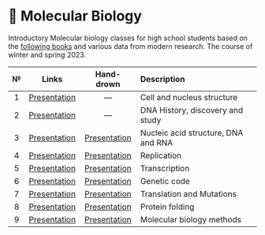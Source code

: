 # 🧬 Molecular Biology 

Introductory Molecular biology classes for high school students based on the [following books](https://disk.yandex.ru/d/pT7b_Ny704gzDg) and various data from modern research. The course of winter and spring 2023. 

| № | Links | Hand-drown | Description | 
| :-----: | :-----: | :-----: | :----- |
| 1 | [Presentation](https://disk.yandex.ru/i/sAtBM0ktEOI6QQ) | — | Cell and nucleus structure |
| 2 | [Presentation](https://disk.yandex.ru/i/kl7a95natvK6RA) | — | DNA History, discovery and study |
| 3 | [Presentation](https://disk.yandex.ru/i/pbRc5rOAAQcR4w) | [Presentation](https://disk.yandex.ru/i/KaC-9bIJflnbyw) | Nucleic acid structure, DNA and RNA |
| 4 | [Presentation](https://disk.yandex.ru/i/hH9frShuB0lcbg) | [Presentation](https://disk.yandex.ru/i/YbY-PhU_pnTHGw) | Replication |
| 5 | [Presentation](https://disk.yandex.ru/i/1aJT632diWty-w) | [Presentation](https://disk.yandex.ru/i/7v4CefCatbkNxQ) | Transcription |
| 6 | [Presentation](https://disk.yandex.ru/i/M2KulNsZV9gMOQ) | [Presentation](https://disk.yandex.ru/i/nNsU902TCFFEDg) | Genetic code |
| 7 | [Presentation](https://disk.yandex.ru/i/r5ORUOVQDdltTw) | [Presentation](https://disk.yandex.ru/i/XgckEXUvc_bcYQ) | Translation and Mutations |
| 8 | [Presentation](https://disk.yandex.ru/i/IYnNNxYPV2J9sQ) | [Presentation](https://disk.yandex.ru/i/wTYxB2zr4Hl1eA) | Protein folding |
| 9 | [Presentation](https://disk.yandex.ru/i/D7Go2lh4zb-3dA) | [Presentation](https://disk.yandex.ru/i/xyNkDkIMTm-vlw) | Molecular biology methods |
